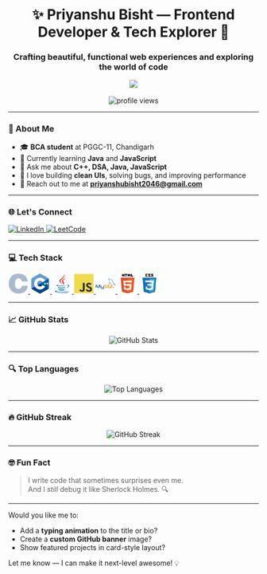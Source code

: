 <h1 align="center">✨ Priyanshu Bisht — Frontend Developer & Tech Explorer 🚀</h1>
<h3 align="center">Crafting beautiful, functional web experiences and exploring the world of code</h3>

<p align="center">
  <img src="https://media.giphy.com/media/L8K62iTDkzGX6/giphy.gif" width="200" />
</p>

<p align="center">
  <img src="https://komarev.com/ghpvc/?username=priyanshubisht-1&label=Profile%20views&color=0e75b6&style=flat" alt="profile views" />
</p>

---

### 👋 About Me

- 🎓 **BCA student** at PGGC-11, Chandigarh  
- 🌱 Currently learning **Java** and **JavaScript**
- 💬 Ask me about **C++, DSA, Java, JavaScript**
- 🔧 I love building **clean UIs**, solving bugs, and improving performance
- 📧 Reach out to me at **priyanshubisht2046@gmail.com**

---

### 🌐 Let's Connect

<p align="left">
  <a href="https://www.linkedin.com/in/priyanshu-bisht" target="_blank">
    <img src="https://raw.githubusercontent.com/rahuldkjain/github-profile-readme-generator/master/src/images/icons/Social/linked-in-alt.svg" alt="LinkedIn" height="30" width="40" />
  </a>
  <a href="https://leetcode.com/priyanshu_bisht_/" target="_blank">
    <img src="https://raw.githubusercontent.com/rahuldkjain/github-profile-readme-generator/master/src/images/icons/Social/leet-code.svg" alt="LeetCode" height="30" width="40" />
  </a>
</p>

---

### 💻 Tech Stack

<p align="left"> 
  <a href="https://www.cprogramming.com/" target="_blank" rel="noreferrer">
    <img src="https://raw.githubusercontent.com/devicons/devicon/master/icons/c/c-original.svg" alt="C" width="40" height="40"/> 
  </a> 
  <a href="https://www.w3schools.com/cpp/" target="_blank" rel="noreferrer">
    <img src="https://raw.githubusercontent.com/devicons/devicon/master/icons/cplusplus/cplusplus-original.svg" alt="C++" width="40" height="40"/> 
  </a> 
  <a href="https://www.java.com" target="_blank" rel="noreferrer">
    <img src="https://raw.githubusercontent.com/devicons/devicon/master/icons/java/java-original.svg" alt="Java" width="40" height="40"/> 
  </a> 
  <a href="https://developer.mozilla.org/en-US/docs/Web/JavaScript" target="_blank" rel="noreferrer">
    <img src="https://raw.githubusercontent.com/devicons/devicon/master/icons/javascript/javascript-original.svg" alt="JavaScript" width="40" height="40"/> 
  </a> 
  <a href="https://www.mysql.com/" target="_blank" rel="noreferrer">
    <img src="https://raw.githubusercontent.com/devicons/devicon/master/icons/mysql/mysql-original-wordmark.svg" alt="MySQL" width="40" height="40"/> 
  </a> 
  <a href="https://www.w3schools.com/html/" target="_blank" rel="noreferrer">
    <img src="https://raw.githubusercontent.com/devicons/devicon/master/icons/html5/html5-original-wordmark.svg" alt="HTML" width="40" height="40"/> 
  </a> 
  <a href="https://www.w3schools.com/css/" target="_blank" rel="noreferrer">
    <img src="https://raw.githubusercontent.com/devicons/devicon/master/icons/css3/css3-original-wordmark.svg" alt="CSS" width="40" height="40"/> 
  </a> 
</p>

---

### 📈 GitHub Stats

<p align="center">
  <img src="https://github-readme-stats.vercel.app/api?username=priyanshubisht-1&show_icons=true&theme=radical" alt="GitHub Stats" />
</p>

---

### 🔍 Top Languages

<p align="center">
  <img src="https://github-readme-stats.vercel.app/api/top-langs?username=priyanshubisht-1&show_icons=true&layout=compact&theme=radical" alt="Top Languages" />
</p>

---

### 🔥 GitHub Streak

<p align="center">
  <img src="https://github-readme-streak-stats.herokuapp.com/?user=priyanshubisht-1&theme=radical" alt="GitHub Streak" />
</p>

---

### 🤓 Fun Fact

> I write code that sometimes surprises even me.  
> And I *still* debug it like Sherlock Holmes. 🔍

---

Would you like me to:

- Add a **typing animation** to the title or bio?  
- Create a **custom GitHub banner** image?  
- Show featured projects in card-style layout?

Let me know — I can make it next-level awesome! 💡
